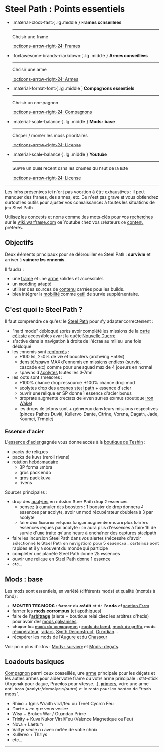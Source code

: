 # Steel Path : Points essentiels

<div class="grid cards" markdown>

-   :material-clock-fast:{ .lg .middle } __Frames conseillées__

    ---

    Choisir une frame

    [:octicons-arrow-right-24: Frames](/steelpath/warframes/)

-   :fontawesome-brands-markdown:{ .lg .middle } __Armes conseillées__

    ---

    Choisir une arme

    [:octicons-arrow-right-24: Armes](#armes-conseillées)

-   :material-format-font:{ .lg .middle } __Compagnons essentiels__

    ---

    Choisir un compagnon

    [:octicons-arrow-right-24: Compagnons](#compagnons--essentiels)

-   :material-scale-balance:{ .lg .middle } __Mods : base__

    ---

    Choper / monter les mods prioritaires

    [:octicons-arrow-right-24: License](#mods--base)

-   :material-scale-balance:{ .lg .middle } __Youtube__

    ---

    Suivre un build récent dans les chaînes du haut de la liste

    [:octicons-arrow-right-24: License](#youtube)

</div>

-----------


Les infos présentées ici n'ont pas vocation à être exhaustives : il peut manquer des frames, des armes, etc. Ce n'est pas grave et vous obtiendrez surtout les outils pour ajuster vos connaissances à toutes les situations de jeu Steel Path.

Utilisez les concepts et noms comme des mots-clés pour vos [recherches](#comment-chercher) sur le [wiki.warframe.com](https://wiki.warframe.com) ou Youtube chez vos créateurs de [contenu](#contenu) préférés.


## Objectifs
Deux éléments principaux pour se débrouiller en Steel Path : **survivre** et arriver à **vaincre les ennemis**.

Il faudra : 
- une [frame](#warframes) et une [arme](#armes) solides et accessibles
- un [modding](#mods--base) adapté
- utiliser des sources de [contenu](#contenu) carrées pour les builds.
- bien intégrer la [mobilité](https://www.youtube.com/watch?v=WoKVEisXJhE) comme [outil](https://wiki.warframe.com/w/Maneuvers) de survie supplémentaire.



## C'est quoi le Steel Path ?

Il faut comprendre ce qu'est le [Steel Path](https://wiki.warframe.com/w/The_Steel_Path) pour s'y adapter correctement :

- "hard mode" débloqué après avoir complété les missions de la [carte céleste](https://wiki.warframe.com/w/Star_Chart) accessibles avant la quête [Nouvelle Guerre](https://wiki.warframe.com/w/The_New_War)
- s'active dans la navigation à droite de l'écran au milieu, une fois débloqué
- les ennemis sont [renforcés](https://wiki.warframe.com/w/Enemy_Level_Scaling) :
    - +100 lvl, 250% de vie et boucliers (archwing +50lvl)
    - densité/spawn MAX d'ennemis en missions endless (survie, cascade etc) comme pour une squad max de 4 joueurs en normal
    - spawns d'[Acolytes](https://wiki.warframe.com/w/Acolytes) toutes les 3-7mn
- les loots sont améliorés :
    - +100% chance drop ressource, +100% chance drop mod
    - acolytes drop des [arcanes steel path](https://wiki.warframe.com/w/Arcane_Enhancement) + essence d'acier
    - ouvrir une relique en SP donne 1 essence d'acier bonus
    - droprate augmenté d'éclats de Riven sur les eximus (boutique [Iron Wake](https://wiki.warframe.com/w/Riven_Sliver#Usage))
    - les drops de jetons sont + généreux dans leurs missions respectives (pinces Pathos Duviri, Kullervo, Dante, Citrine, Voruna, Dagath, Jade, Koumei, Temple)

### Essence d'acier
L'[essence d'acier](https://wiki.warframe.com/w/Steel_Essence) gagnée vous donne accès à la [boutique de Teshin](https://wiki.warframe.com/w/The_Steel_Path#Steel_Essence) :

- packs de reliques
- packs de kuva (reroll rivens)
- [rotation hebdomadaire](https://wiki.warframe.com/w/The_Steel_Path#Teshin's_Steel_Path_Honors_shop_-_Weekly_Rotating_Offer)
    - BP forma umbra
    - gros pack endo
    - gros pack kuva
    - rivens

Sources principales :

- drop des [acolytes](https://wiki.warframe.com/w/Acolytes) en mission Steel Path drop 2 essences
    - pensez à cumuler des boosters : 1 booster de drop donnera 4 essences par acolyte, avoir un mod récupérateur doublera à 8 par acolyte
    - faire des fissures reliques longue augmente encore plus loin les essences reçues par acolyte : on aura plus d'essences à faire 1h de survie d'une traite qu'une heure à enchaîner des captures steelpath
- faire les incursion Steel Path dans vos alertes (nécessite d'avoir sélectionné le Steel Path en navigation) pour 5 essences : certaines sont rapides et il y a souvent du monde qui participe
- compléter une planète Steel Path donne 25 essences
- ouvrir une relique en Steel Path donne 1 essence
- etc...


## Mods : base

Les mods sont essentiels, en variété (différents mods) et qualité (montés à fond) :


- **MONTER TES MODS** : farmer du **crédit** et de l'**endo** cf [section Farm](#farm)
- [farmer](#farm) les [**mods corrompus**](https://wiki.warframe.com/w/Corrupted_Mods) (et [apothiques](https://www.youtube.com/results?search_query=apothic%20farm%20warframe))
- faire de l'[**arbitrage**](#Docs) (alerte + boutique relai chez les arbitres d'hexis) pour avoir des [mods galvanisés](https://wiki.warframe.com/w/Galvanized_Mods).
- choper les [mods de compagnon](https://wiki.warframe.com/w/Companion_Mods) : [mods de bond](https://wiki.warframe.com/w/Bond_Mods), [mods de griffe](https://wiki.warframe.com/w/Beast_Claws_Mods), mods [récupérateur](https://wiki.warframe.com/w/Category:Retriever_Mods), [radars](https://wiki.warframe.com/w/Primed_Animal_Instinct), [Synth Deconstruct](https://wiki.warframe.com/w/Synth_Deconstruct), [Guardian](https://wiki.warframe.com/w/Guardian)...
- récupérer les mods de l'[Augure](https://wiki.warframe.com/w/Category:Augur_Mods) et du [Chasseur](https://wiki.warframe.com/w/Hunter_Set)

Voir pour plus d'infos : [Mods : survivre](#mods-arme--survivre) et [Mods : dégats](#mods-arme--dégats).

## Loadouts basiques

[Compagnon](#compagnons) parmi ceux conseillés, une [arme](#armes) principale pour les dégats et les autres armes pour aider votre frame ou votre arme principale : stat-stick (Argonak pour dague, Praedos pour vitesse...), [primers](#priming), voire une arme anti-boss (acolyte/demolyste/autre) et le reste pour les hordes de "trash-mobs".


- Rhino + Ignis Wraith viral/feu ou Tenet Cycron Feu
- Dante + ce que vous voulez
- Wisp + Broken War / Guandao Prime
- Trinity + Kuva Nukor Viral/Feu (Valence Magnetique ou Feu)
- Nova + Laetum
- Valkyr seule ou avec mêlée de votre choix
- Kullervo + Thalys
- etc...

---------------------------------





